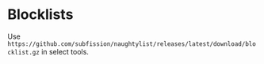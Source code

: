 # Blocklists

Use `https://github.com/subfission/naughtylist/releases/latest/download/blocklist.gz` in select tools.


